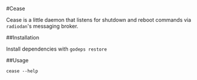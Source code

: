 #Cease

Cease is a little daemon that listens for shutdown and reboot commands
via `radiodan`'s messaging broker.

##Installation

Install dependencies with `godeps restore`

##Usage

`cease --help`
